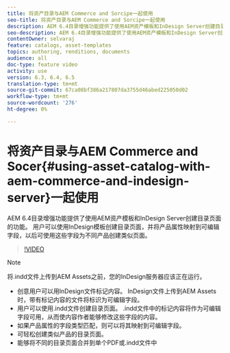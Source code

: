```yaml
---
title: 将资产目录与AEM Commerce and Sorcipe一起使用
seo-title: 将资产目录与AEM Commerce and Sorcipe一起使用
description: AEM 6.4目录增强功能提供了使用AEM资产模板和InDesign Server创建目录页面的功能。  用户可以使用InDesign模板创建目录页面，并将产品属性映射到可编辑字段，以后可使用这些字段为不同产品创建类似页面。
seo-description: AEM 6.4目录增强功能提供了使用AEM资产模板和InDesign Server创建目录页面的功能。  用户可以使用InDesign模板创建目录页面，并将产品属性映射到可编辑字段，以后可使用这些字段为不同产品创建类似页面。
contentOwner: selvaraj
feature: catalogs, asset-templates
topics: authoring, renditions, documents
audience: all
doc-type: feature video
activity: use
version: 6.3, 6.4, 6.5
translation-type: tm+mt
source-git-commit: 67ca08bf386a217807da3755d46abed225050d02
workflow-type: tm+mt
source-wordcount: '276'
ht-degree: 0%

---
```



# 将资产目录与AEM Commerce and Socer{#using-asset-catalog-with-aem-commerce-and-indesign-server}一起使用

AEM 6.4目录增强功能提供了使用AEM资产模板和InDesign Server创建目录页面的功能。  用户可以使用InDesign模板创建目录页面，并将产品属性映射到可编辑字段，以后可使用这些字段为不同产品创建类似页面。

>[!VIDEO](https://video.tv.adobe.com/v/22540/)

>[!NOTE]
>
>将\.indd文件上传到AEM Assets之前，您的InDesign服务器应该正在运行。

* 创意用户可以用InDesign文件标记内容。 InDesign文件上传到AEM Assets时，带有标记内容的文件将标识为可编辑字段。
* 用户可以使用\.indd文件创建目录页面。 \.indd文件中的标记内容将作为可编辑字段可用，从而使内容作者能够修改这些字段的内容。
* 如果产品属性的字段类型匹配，则可以将其映射到可编辑字段。
* 可轻松创建类似产品的目录页面。
* 能够将不同的目录页面合并到单个PDF或\.indd文件中
